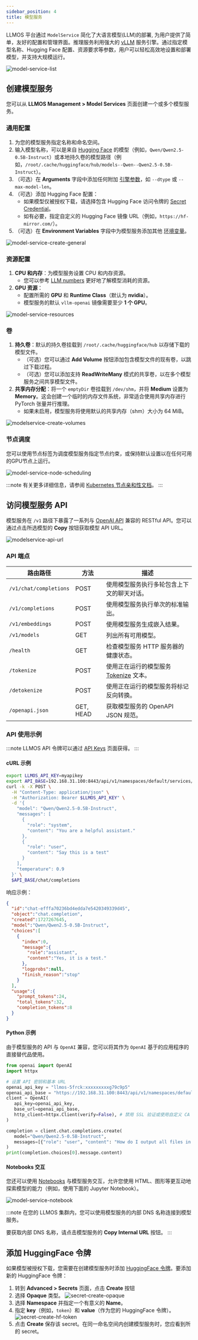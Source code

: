 ```yaml
---
sidebar_position: 4
title: 模型服务
---
```


LLMOS 平台通过 `ModelService` 简化了大语言模型(LLM)的部署, 为用户提供了简单，友好的配置和管理界面。推理服务利用强大的 [vLLM](https://docs.vllm.ai/en/latest/) 服务引擎。通过指定模型名称、Hugging Face 配置、资源要求等参数，用户可以轻松高效地设置和部署模型，并支持大规模运行。

![model-service-list](/img/docs/modelservice-list.png)

## 创建模型服务
您可以从 **LLMOS Management > Model Services** 页面创建一个或多个模型服务。

### 通用配置
1. 为您的模型服务指定名称和命名空间。
2. 输入模型名称，可以是来自 [Hugging Face](https://huggingface.co/models) 的模型（例如，`Qwen/Qwen2.5-0.5B-Instruct`）或本地持久卷的模型路径（例如，`/root/.cache/huggingface/hub/models--Qwen--Qwen2.5-0.5B-Instruct`）。
3. （可选）在 **Arguments** 字段中添加任何附加 [引擎参数](https://docs.vllm.ai/en/latest/models/engine_args.html)，如 `--dtype` 或 `--max-model-len`。
4. （可选）添加 Hugging Face 配置：
   - 如果模型仅被授权下载，请选择包含 Hugging Face 访问令牌的 [Secret Credential](#添加-huggingface-令牌)。
   - 如有必要，指定自定义的 Hugging Face 镜像 URL（例如，`https://hf-mirror.com/`）。
5. （可选）在 **Environment Variables** 字段中为模型服务添加其他 [环境变量](https://docs.vllm.ai/en/latest/serving/env_vars.html)。

![model-service-create-general](/img/docs/modelservice-create-general.png)

### 资源配置
1. **CPU 和内存**：为模型服务设置 CPU 和内存资源。
   - 您可以参考 [LLM numbers](https://github.com/ray-project/llm-numbers) 更好地了解模型消耗的资源。
2. **GPU 资源**：
   - 配置所需的 **GPU** 和 **Runtime Class**（默认为 **nvidia**）。
   - 模型服务的默认 `vllm-openai` 镜像需要至少 **1 个 GPU**。

![model-service-resources](/img/docs/modelservice-create-resources.png)

### 卷
1. **持久卷**：默认的持久卷挂载到 `/root/.cache/huggingface/hub` 以存储下载的模型文件。
   - （可选）您可以通过 **Add Volume** 按钮添加包含模型文件的现有卷，以跳过下载过程。
   - （可选）您可以添加支持 **ReadWriteMany** 模式的共享卷，以在多个模型服务之间共享模型文件。
2. **共享内存分配**：将一个 `emptyDir` 卷挂载到 `/dev/shm`，并将 **Medium** 设置为 **Memory**。这会创建一个临时的内存文件系统，非常适合使用共享内存进行 PyTorch 张量并行推理。
   - 如果未启用，模型服务将使用默认的共享内存（shm）大小为 64 MiB。

![modelservice-create-volumes](/img/docs/modelservice-create-volumes.png)

### 节点调度
您可以使用节点标签为调度模型服务指定节点约束，或保持默认设置以在任何可用的GPU节点上运行。

![model-service-node-scheduling](/img/docs/modelservice-node-scheduling.png)

:::note
有关更多详细信息，请参阅 [Kubernetes 节点亲和性文档](https://kubernetes.io/docs/concepts/scheduling-eviction/assign-pod-node/#node-affinity)。
:::

## 访问模型服务 API
模型服务在 `/v1` 路径下暴露了一系列与 [OpenAI API](https://platform.openai.com/docs/api-reference/introduction) 兼容的 RESTful API。您可以通过点击所选模型的 **Copy** 按钮获取模型 API URL。

![modelservice-api-url](/img/docs/modelservice-api-url.png)

### API 端点
| 路由路径               | 方法   | 描述                                                                |
|------------------------|--------|-------------------------------------------------------------------|
| `/v1/chat/completions` | POST   | 使用模型服务执行多轮包含上下文的聊天对话。                                             |
| `/v1/completions`      | POST   | 使用模型服务执行单次的标准输出。                                                  |
| `/v1/embeddings`       | POST   | 使用模型服务生成嵌入结果。                                                     |
| `/v1/models`           | GET    | 列出所有可用模型。                                                         |
| `/health`              | GET    | 检查模型服务 HTTP 服务器的健康状态。                                             |
| `/tokenize`            | POST   | 使用正在运行的模型服务 [Tokenize](https://platform.openai.com/tokenizer) 文本。 |
| `/detokenize`          | POST   | 使用正在运行的模型服务将标记反向转换。                                               |
| `/openapi.json`        | GET, HEAD | 获取模型服务的 OpenAPI JSON 规范。                                          |

### API 使用示例

:::note
LLMOS API 令牌可以通过 [API Keys](../../user_and_auth/api-keys) 页面获得。
:::

#### cURL 示例
```bash
export LLMOS_API_KEY=myapikey
export API_BASE=192.168.31.100:8443/api/v1/namespaces/default/services/modelservice-qwen2:http/proxy/v1
curl -k -X POST \
  -H "Content-Type: application/json" \
  -H "Authorization: Bearer $LLMOS_API_KEY" \
  -d '{
    "model": "Qwen/Qwen2.5-0.5B-Instruct",
    "messages": [
      {
        "role": "system",
        "content": "You are a helpful assistant."
      },
      {
        "role": "user",
        "content": "Say this is a test"
      }
    ],
    "temperature": 0.9
  }' \
  $API_BASE/chat/completions
```

响应示例：
```json
{
  "id":"chat-efffa70236bd4edda7e5420349339d45",
  "object":"chat.completion",
  "created":1727267645,
  "model":"Qwen/Qwen2.5-0.5B-Instruct",
  "choices":[
    {
      "index":0,
      "message":{
        "role":"assistant",
        "content":"Yes, it is a test."
      },
      "logprobs":null,
      "finish_reason":"stop"
    }
  ],
  "usage":{
    "prompt_tokens":24,
    "total_tokens":32,
    "completion_tokens":8
  }
}
```

#### Python 示例
由于模型服务的 API 与 `OpenAI` 兼容，您可以将其作为 `OpenAI` 基于的应用程序的直接替代品使用。

```python
from openai import OpenAI
import httpx

# 设置 API 密钥和基本 URL
openai_api_key = "llmos-5frck:xxxxxxxxxg79c9p5"
openai_api_base = "https://192.168.31.100:8443/api/v1/namespaces/default/services/modelservice-qwen2:http/proxy/v1"
client = OpenAI(
   api_key=openai_api_key,
   base_url=openai_api_base,
   http_client=httpx.Client(verify=False), # 禁用 SSL 验证或使用自定义 CA 包。
)

completion = client.chat.completions.create(
   model="Qwen/Qwen2.5-0.5B-Instruct",
   messages=[{"role": "user", "content": "How do I output all files in a directory using Python?"}]
)
print(completion.choices[0].message.content)
```

#### Notebooks 交互
您还可以使用 [Notebooks](notebooks.md) 与模型服务交互，允许您使用 HTML、图形等更互动地探索模型的能力（例如，使用下面的 Jupyter Notebook）。

![model-service-notebook](/img/docs/modelservice-notebook-example.png)

:::note
在您的 LLMOS 集群内，您可以使用模型服务的内部 DNS 名称连接到模型服务。

要获取内部 DNS 名称，请点击模型服务的 **Copy Internal URL** 按钮。
:::

## 添加 HuggingFace 令牌
如果模型被授权下载，您需要在创建模型服务时添加 [HuggingFace 令牌](https://huggingface.co/docs/hub/en/security-tokens)。要添加新的 HuggingFace 令牌：
1. 转到 **Advanced > Secrets** 页面，点击 **Create** 按钮
2. 选择 **Opaque** 类型。
   ![secret-create-opaque](/img/docs/secret-types-opaque.png)
3. 选择 **Namespace** 并指定一个有意义的 **Name**。
4. 指定 **key**（例如，`token`）和 **value**（作为您的 HuggingFace 令牌）。
   ![secret-create-hf-token](/img/docs/secret-create-hf-token.png)
5. 点击 **Create** 保存该 secret。在同一命名空间内创建模型服务时，您应看到所的 secret。
